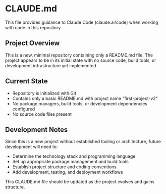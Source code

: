 # CLAUDE.md

This file provides guidance to Claude Code (claude.ai/code) when working with code in this repository.

## Project Overview

This is a new, minimal repository containing only a README.md file. The project appears to be in its initial state with no source code, build tools, or development infrastructure yet implemented.

## Current State

- Repository is initialized with Git
- Contains only a basic README.md with project name "first-project-v2"
- No package managers, build tools, or development dependencies configured
- No source code files present

## Development Notes

Since this is a new project without established tooling or architecture, future development will need to:
- Determine the technology stack and programming language
- Set up appropriate package management and build tools
- Establish project structure and coding conventions
- Add development, testing, and deployment workflows

This CLAUDE.md file should be updated as the project evolves and gains structure.